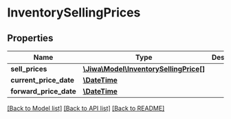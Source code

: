 # InventorySellingPrices

## Properties
Name | Type | Description | Notes
------------ | ------------- | ------------- | -------------
**sell_prices** | [**\Jiwa\Model\InventorySellingPrice[]**](InventorySellingPrice.md) |  | [optional] 
**current_price_date** | [**\DateTime**](\DateTime.md) |  | [optional] 
**forward_price_date** | [**\DateTime**](\DateTime.md) |  | [optional] 

[[Back to Model list]](../README.md#documentation-for-models) [[Back to API list]](../README.md#documentation-for-api-endpoints) [[Back to README]](../README.md)


